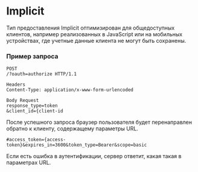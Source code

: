 # Implicit

Тип предоставления Implicit оптимизирован для общедоступных клиентов, например реализованных в JavaScript или на мобильных устройствах, где учетные данные клиента не могут быть сохранены.

### Пример запроса

```
POST 
/?oauth=authorize HTTP/1.1
 
Headers
Content-Type: application/x-www-form-urlencoded
 
Body Request
response_type=token
&client_id={client-id
```

После успешного запроса браузер пользователя будет перенаправлен обратно к клиенту, содержащему параметры URL.

```
#access_token={access-token}&expires_in=3600&token_type=Bearer&scope=basic
```

Если есть ошибка в аутентификации, сервер ответит, какая такая в параметрах URL.
